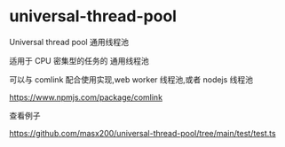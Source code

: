 # universal-thread-pool

Universal thread pool 通用线程池

适用于 CPU 密集型的任务的 通用线程池

可以与 comlink 配合使用实现,web worker 线程池,或者 nodejs 线程池

https://www.npmjs.com/package/comlink

查看例子

https://github.com/masx200/universal-thread-pool/tree/main/test/test.ts

